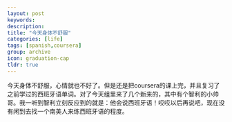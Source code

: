 ```yaml
---
layout: post
keywords: 
description: 
title: "今天身体不舒服"
categories: [life]
tags: [spanish,coursera]
group: archive
icon: graduation-cap
tldr: true
---
```


今天身体不舒服，心情就也不好了。但是还是把coursera的课上完，并且复习了之前学过的西班牙语单词。对了今天组里来了几个新来的，其中有个智利的小帅哥。我一听到智利立刻反应到的就是：他会说西班牙语！哎哎以后再说吧，现在没有闲到去找一个南美人来练西班牙语的程度。